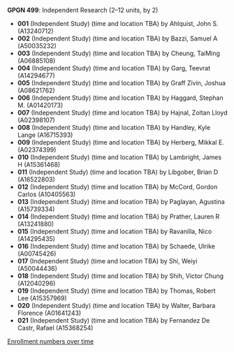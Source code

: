 **GPGN 499**: Independent Research (2–12 units, by 2)

- **001** (Independent Study) (time and location TBA) by Ahlquist, John S. (A13240712)
- **002** (Independent Study) (time and location TBA) by Bazzi, Samuel A (A50035232)
- **003** (Independent Study) (time and location TBA) by Cheung, TaiMing (A06885108)
- **004** (Independent Study) (time and location TBA) by Garg, Teevrat (A14294677)
- **005** (Independent Study) (time and location TBA) by Graff Zivin, Joshua (A08621762)
- **006** (Independent Study) (time and location TBA) by Haggard, Stephan M. (A01420173)
- **007** (Independent Study) (time and location TBA) by Hajnal, Zoltan Lloyd (A02398107)
- **008** (Independent Study) (time and location TBA) by Handley, Kyle Lange (A16715393)
- **009** (Independent Study) (time and location TBA) by Herberg, Mikkal E. (A02374399)
- **010** (Independent Study) (time and location TBA) by Lambright, James H (A15361468)
- **011** (Independent Study) (time and location TBA) by Libgober, Brian D (A16522803)
- **012** (Independent Study) (time and location TBA) by McCord, Gordon Carlos (A10405563)
- **013** (Independent Study) (time and location TBA) by Paglayan, Agustina (A15739334)
- **014** (Independent Study) (time and location TBA) by Prather, Lauren R (A13241880)
- **015** (Independent Study) (time and location TBA) by Ravanilla, Nico (A14295435)
- **016** (Independent Study) (time and location TBA) by Schaede, Ulrike (A00745426)
- **017** (Independent Study) (time and location TBA) by Shi, Weiyi (A50044436)
- **018** (Independent Study) (time and location TBA) by Shih, Victor Chung (A12040296)
- **019** (Independent Study) (time and location TBA) by Thomas, Robert Lee (A15357969)
- **020** (Independent Study) (time and location TBA) by Walter, Barbara Florence (A01641243)
- **021** (Independent Study) (time and location TBA) by Fernandez De Castr, Rafael (A15368254)

[Enrollment numbers over time](./GPGN499.tsv)
